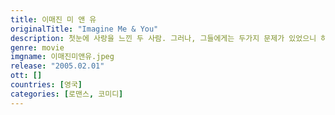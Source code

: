 ```yaml
---
title: 이매진 미 앤 유
originalTitle: "Imagine Me & You"
description: 첫눈에 사랑을 느낀 두 사람. 그러나, 그들에게는 두가지 문제가 있었으니 하필 그 사랑을 느낀 장소가 다른 주인공의 결혼식에서라는 점이고, 또한 그 둘은 이성을 사랑하는 보통사람과는 다른 사랑을 느꼈다는 점이다. 매력적인 두 여자가 사랑에 빠진 것이다. 그리고 그들은 수많은 어려움과 현실에 직면하게 되는데...
genre: movie
imgname: 이매진미앤유.jpeg
release: "2005.02.01"
ott: []
countries: [영국]
categories: [로맨스, 코미디]
---
```

